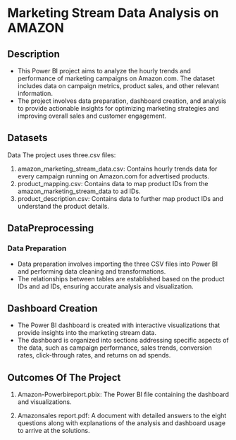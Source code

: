 
# Marketing Stream Data Analysis on AMAZON

## Description
- This Power BI project aims to analyze the hourly trends and performance of marketing campaigns on Amazon.com. The dataset includes data on campaign metrics, product sales, and other relevant information.
-  The project involves data preparation, dashboard creation, and analysis to provide actionable insights for optimizing marketing strategies and improving overall sales and customer engagement.


## Datasets

Data
The project uses three.csv files:

1. amazon_marketing_stream_data.csv: Contains hourly trends data for every campaign running on Amazon.com for advertised products.
2. product_mapping.csv: Contains data to map product IDs from the amazon_marketing_stream_data to ad IDs.
3. product_description.csv: Contains data to further map product IDs and understand the product details.
## DataPreprocessing

### Data Preparation
- Data preparation involves importing the three CSV files into Power BI and performing data cleaning and transformations. 
- The relationships between tables are established based on the product IDs and ad IDs, ensuring accurate analysis and visualization.
## Dashboard Creation

- The Power BI dashboard is created with interactive visualizations that provide insights into the marketing stream data. 
- The dashboard is organized into sections addressing specific aspects of the data, such as campaign performance, sales trends, conversion rates, click-through rates, and returns on ad spends.
## Outcomes Of The Project

1. Amazon-Powerbireport.pbix: The Power BI file containing the dashboard and visualizations.

2. Amazonsales report.pdf: A document with detailed answers to the eight questions along with explanations of the analysis and dashboard usage to arrive at the solutions.
